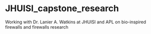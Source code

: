 # JHUISI_capstone_research
Working with Dr. Lanier A. Watkins at JHUISI and APL on bio-inspired firewalls and firewalls research
